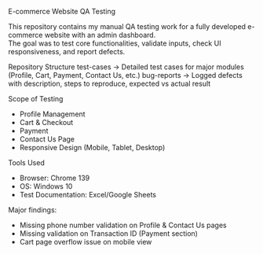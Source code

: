  E-commerce Website QA Testing
 
 This repository contains my manual QA testing work for a fully developed e-commerce website with an admin dashboard.  
The goal was to test core functionalities, validate inputs, check UI responsiveness, and report defects.

 Repository Structure
test-cases → Detailed test cases for major modules (Profile, Cart, Payment, Contact Us, etc.)
 bug-reports → Logged defects with description, steps to reproduce, expected vs actual result

 Scope of Testing
- Profile Management
- Cart & Checkout
- Payment
- Contact Us Page
- Responsive Design (Mobile, Tablet, Desktop)

Tools Used
- Browser: Chrome 139
- OS: Windows 10
- Test Documentation: Excel/Google Sheets  

Major findings:
- Missing phone number validation on Profile & Contact Us pages
- Missing validation on Transaction ID (Payment section)
- Cart page overflow issue on mobile view



